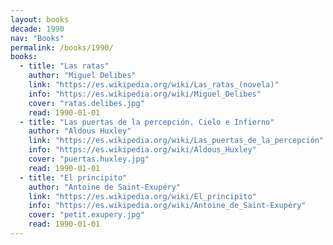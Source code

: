 ```yaml
---
layout: books
decade: 1990
nav: "Books"
permalink: /books/1990/
books:
  - title: "Las ratas"
    author: "Miguel Delibes"
    link: "https://es.wikipedia.org/wiki/Las_ratas_(novela)"
    info: "https://es.wikipedia.org/wiki/Miguel_Delibes"
    cover: "ratas.delibes.jpg"
    read: 1990-01-01
  - title: "Las puertas de la percepción. Cielo e Infierno"
    author: "Aldous Huxley"
    link: "https://es.wikipedia.org/wiki/Las_puertas_de_la_percepción"
    info: "https://es.wikipedia.org/wiki/Aldous_Huxley"
    cover: "puertas.huxley.jpg"
    read: 1990-01-01
  - title: "El principito"
    author: "Antoine de Saint-Exupéry"
    link: "https://es.wikipedia.org/wiki/El_principito"
    info: "https://es.wikipedia.org/wiki/Antoine_de_Saint-Exupéry"
    cover: "petit.exupery.jpg"
    read: 1990-01-01
---
```

